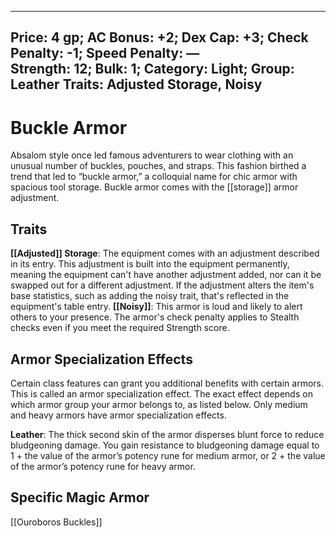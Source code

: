 
---
Price: 4 gp;
AC Bonus: +2;
Dex Cap: +3;
Check Penalty: -1;
Speed Penalty: —  
Strength: 12;
Bulk: 1;
Category: Light;
Group: Leather
Traits: Adjusted Storage, Noisy
---

# Buckle Armor

Absalom style once led famous adventurers to wear clothing with an unusual number of buckles, pouches, and straps. This fashion birthed a trend that led to “buckle armor,” a colloquial name for chic armor with spacious tool storage. Buckle armor comes with the [[storage]] armor adjustment.
## Traits

**[[Adjusted]] Storage**: The equipment comes with an adjustment described in its entry. This adjustment is built into the equipment permanently, meaning the equipment can't have another adjustment added, nor can it be swapped out for a different adjustment. If the adjustment alters the item's base statistics, such as adding the noisy trait, that's reflected in the equipment's table entry.
**[[Noisy]]**: This armor is loud and likely to alert others to your presence. The armor's check penalty applies to Stealth checks even if you meet the required Strength score.

## Armor Specialization Effects

Certain class features can grant you additional benefits with certain armors. This is called an armor specialization effect. The exact effect depends on which armor group your armor belongs to, as listed below. Only medium and heavy armors have armor specialization effects.  
  
**Leather**: The thick second skin of the armor disperses blunt force to reduce bludgeoning damage. You gain resistance to bludgeoning damage equal to 1 + the value of the armor’s potency rune for medium armor, or 2 + the value of the armor’s potency rune for heavy armor.
## Specific Magic Armor

[[Ouroboros Buckles]]

